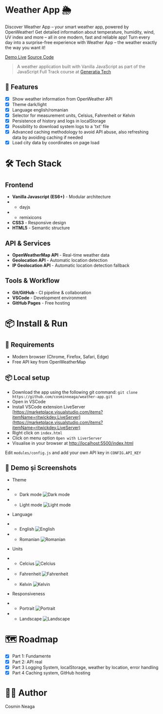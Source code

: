 # Weather App 🌦️

Discover Weather App – your smart weather app, powered by OpenWeather!
Get detailed information about temperature, humidity, wind, UV index and more – all in one modern, fast and reliable app!
Turn every day into a surprise-free experience with Weather App – the weather exactly the way you want it!

[Demo Live](https://cosminneaga.github.io/weather-app/)
[Source Code](https://github.com/cosminneaga/weather-app)

> A weather application built with Vanilla JavaScript as part of the JavaScript Full Track course at [Generatia Tech](https://generatiatech.ro/)

## 🚀 Features

- [x] Show weather information from OpenWeather API
- [x] Theme dark/light
- [x] Language english/romanian
- [x] Selector for measurement units, Celsius, Fahrenheit or Kelvin
- [x] Persistence of history and logs in localStorage
- [x] Possibility to download system logs to a 'txt' file
- [x] Advanced caching methodology to avoid API abuse, also refreshing data by avoiding caching if needed
- [x] Load city data by coordinates on page load

# 🛠️ Tech Stack

## Frontend

- **Vanilla Javascript (ES6+)** - Modular architecture
- - dayjs
- - remixicons
- **CSS3** - Responsive design
- **HTML5** - Semantic structure

## API & Services

- **OpenWeatherMap API** - Real-time weather data
- **Geolocation API** - Automatic location detection
- **IP Geolocation API** - Automatic location detection fallback

## Tools & Workflow

- **Git/GitHub** - CI pipeline & collaboration
- **VSCode** - Development environment
- **GitHub Pages** - Free hosting

# 📦 Install & Run

## 🚀 Requirements

- Modern browser (Chrome, Firefox, Safari, Edge)
- Free API key from OpenWeatherMap

## 📦 Local setup

- Download the app using the following git command: `git clone https://github.com/cosminneaga/weather-app.git`
- Open in VSCode
- Install VSCode extension LiveServer [https://marketplace.visualstudio.com/items?itemName=ritwickdey.LiveServer](https://marketplace.visualstudio.com/items?itemName=ritwickdey.LiveServer)
- Right click on `index.html`
- Click on menu option `Open with LiverServer`
- Visualise in your browser at [http://localhost:5500/index.html](http://localhost:5500/index.html)

Edit `modules/config.js` and add your own API key in `CONFIG.API_KEY`

## 🚀 Demo și Screenshots

- Theme
- - Dark mode
![Dark mode](./screenshots/dark.png)
- - Light mode
![Light mode](./screenshots/light.png)

- Language
- - English
![English](./screenshots/english.png)
- - Romanian
![Romanian](./screenshots/romanian.png)

- Units
- - Celcius
![Celcius](./screenshots/english.png)
- - Fahrenheit
![Fahrenheit](./screenshots/fahrenheit.png)
- - Kelvin
![Kelvin](./screenshots/kelvin.png)

- Responsiveness
- - Portrait
![Portrait](./screenshots/responsive.png) 
- - Landscape
![Landscape](./screenshots/responsive_landscape.png)


# 🗺️ Roadmap

- [x] Part 1: Fundamente
- [x] Part 2: API real
- [x] Part 3 Logging System, localStorage, weather by location, error handling
- [x] Part 4 Caching system, GitHub hosting

# 👨‍💻 Author

Cosmin Neaga
